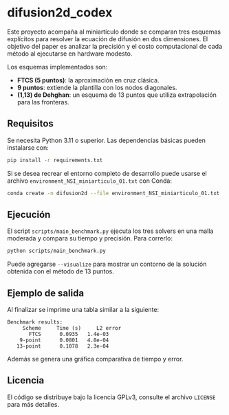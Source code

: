 # difusion2d_codex

Este proyecto acompaña al miniartículo donde se comparan tres esquemas explícitos para resolver la ecuación de difusión en dos dimensiones. El objetivo del paper es analizar la precisión y el costo computacional de cada método al ejecutarse en hardware modesto.

Los esquemas implementados son:

* **FTCS (5 puntos)**: la aproximación en cruz clásica.
* **9 puntos**: extiende la plantilla con los nodos diagonales.
* **(1,13) de Dehghan**: un esquema de 13 puntos que utiliza extrapolación para las fronteras.

## Requisitos

Se necesita Python 3.11 o superior. Las dependencias básicas pueden instalarse con:

```bash
pip install -r requirements.txt
```

Si se desea recrear el entorno completo de desarrollo puede usarse el archivo `environment_NSI_miniarticulo_01.txt` con Conda:

```bash
conda create -n difusion2d --file environment_NSI_miniarticulo_01.txt
```

## Ejecución

El script `scripts/main_benchmark.py` ejecuta los tres solvers en una malla moderada y compara su tiempo y precisión. Para correrlo:

```bash
python scripts/main_benchmark.py
```

Puede agregarse `--visualize` para mostrar un contorno de la solución obtenida con el método de 13 puntos.

## Ejemplo de salida

Al finalizar se imprime una tabla similar a la siguiente:

```
Benchmark results:
     Scheme     Time (s)     L2 error
       FTCS      0.0935   1.4e-03
    9-point      0.0801   4.8e-04
   13-point      0.1078   2.3e-04
```

Además se genera una gráfica comparativa de tiempo y error.

## Licencia

El código se distribuye bajo la licencia GPLv3, consulte el archivo `LICENSE` para más detalles.
